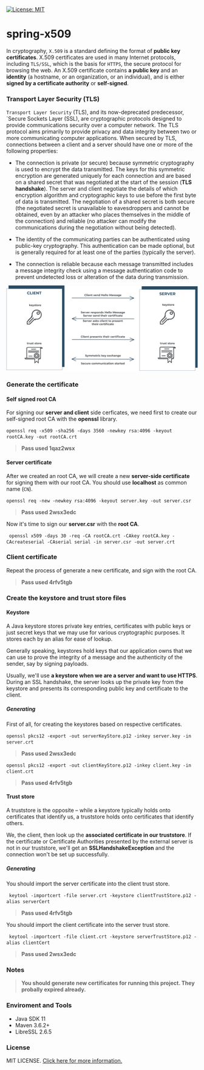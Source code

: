 [![License: MIT](https://img.shields.io/badge/License-MIT-blue.svg)](https://opensource.org/licenses/MIT)

# spring-x509

In cryptography, `X.509` is a standard defining the format of **public key certificates**. X.509 certificates are used 
in many Internet protocols, including `TLS/SSL`, which is the basis for `HTTPS`, the secure protocol for browsing 
the web. An X.509 certificate contains **a public key** and an **identity** (a hostname, or an organization, 
or an individual), and is either **signed by a certificate authority** or **self-signed**.

### Transport Layer Security (TLS)

`Transport Layer Security` (TLS), and its now-deprecated predecessor, `Secure Sockets Layer (SSL), are cryptographic 
protocols designed to provide communications security over a computer network. The TLS protocol aims primarily to 
provide privacy and data integrity between two or more communicating computer applications. When secured by TLS, 
connections between a client and a server should have one or more of the following properties:

- The connection is private (or secure) because symmetric cryptography is used to encrypt the data transmitted. 
The keys for this symmetric encryption are generated uniquely for each connection and are based on a shared secret that 
was negotiated at the start of the session (**TLS handshake**). The server and client negotiate the details of which 
encryption algorithm and cryptographic keys to use before the first byte of data is transmitted. The negotiation of a 
shared secret is both secure (the negotiated secret is unavailable to eavesdroppers and cannot be obtained, even by an 
attacker who places themselves in the middle of the connection) and reliable (no attacker can modify the communications 
during the negotiation without being detected).

- The identity of the communicating parties can be authenticated using public-key cryptography. This authentication can 
be made optional, but is generally required for at least one of the parties (typically the server).

- The connection is reliable because each message transmitted includes a message integrity check using a message
 authentication code to prevent undetected loss or alteration of the data during transmission.

![SSL Handshake](./img/handshake.png) 

### Generate the certificate

#### Self signed root CA

For signing our **server and client** side cerficates, we need first to create our self-signed root CA with the **openssl**
library.

```shell script
openssl req -x509 -sha256 -days 3560 -newkey rsa:4096 -keyout rootCA.key -out rootCA.crt
```

>**Pass used 1qaz2wsx**

#### Server certificate

After we created an root CA, we will create a new **server-side certificate** for signing them with our root CA. 
You should use **localhost** as common name (`CN`).

```shell script
openssl req -new -newkey rsa:4096 -keyout server.key -out server.csr
```

>**Pass used 2wsx3edc**

Now it's time to sign our **server.csr** with the **root CA**.

```shell script
 openssl x509 -days 30 -req -CA rootCA.crt -CAkey rootCA.key -CAcreateserial -CAserial serial -in server.csr -out server.crt
```

### Client certificate

Repeat the process of generate a new certificate, and sign with the root CA.

>**Pass used 4rfv5tgb**

### Create the keystore and trust store files

#### Keystore

A Java keystore stores private key entries, certificates with public keys or just secret keys that we may use for 
various cryptographic purposes. It stores each by an alias for ease of lookup.

Generally speaking, keystores hold keys that our application owns that we can use to prove the integrity of a message 
and the authenticity of the sender, say by signing payloads.

Usually, we'll use **a keystore when we are a server and want to use HTTPS**. During an SSL handshake, the server looks up 
the private key from the keystore and presents its corresponding public key and certificate to the client.

##### Generating

First of all, for creating the keystores based on respective certificates.

```shell script
openssl pkcs12 -export -out serverKeyStore.p12 -inkey server.key -in server.crt
```

>**Pass used 2wsx3edc**

```shell script
openssl pkcs12 -export -out clientKeyStore.p12 -inkey client.key -in client.crt
```

>**Pass used 4rfv5tgb**

#### Trust store

A truststore is the opposite – while a keystore typically holds onto certificates that identify us, a truststore holds 
onto certificates that identify others.

We, the client, then look up the **associated certificate in our truststore**. If the certificate or Certificate Authorities 
presented by the external server is not in our truststore, we'll get an **SSLHandshakeException** and the connection won't 
be set up successfully.

##### Generating

You should import the server certificate into the client trust store.

````shell script
 keytool -importcert -file server.crt -keystore clientTrustStore.p12 -alias serverCert
````

>**Pass used 4rfv5tgb**


You should import the client certificate into the server trust store.

````shell script
 keytool -importcert -file client.crt -keystore serverTrustStore.p12 -alias clientCert
````

>**Pass used 2wsx3edc**

### Notes

>**You should generate new certificates for running this project. They probally expired already.** 

### Enviroment and Tools

- Java SDK 11
- Maven 3.6.2+
- LibreSSL 2.6.5

### License

MIT LICENSE. [Click here for more information.](./LICENSE)